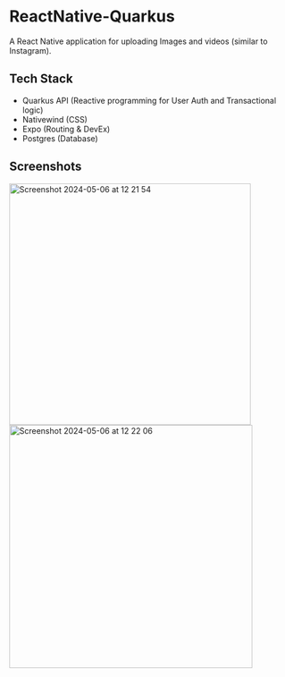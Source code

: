 # ReactNative-Quarkus

A React Native application for uploading Images and videos (similar to Instagram).

## Tech Stack

- Quarkus API (Reactive programming for User Auth and Transactional logic)
- Nativewind (CSS)
- Expo (Routing & DevEx)
- Postgres (Database)

## Screenshots

<img width="432" alt="Screenshot 2024-05-06 at 12 21 54" src="https://github.com/Web3MADE/ReactNative-Quarkus/assets/115392932/c5fc6cc3-06b2-4bb9-b1a7-830e673c97be">


<img width="435" alt="Screenshot 2024-05-06 at 12 22 06" src="https://github.com/Web3MADE/ReactNative-Quarkus/assets/115392932/47156d4d-bbe0-4d64-ae39-a62ef3046517">
